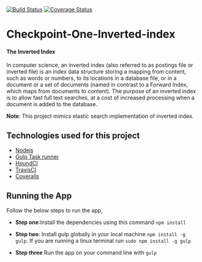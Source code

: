 [![Build Status](https://travis-ci.org/andela-akolawole/Checkpoint-One-Inverted-index.svg?branch=develop)](https://travis-ci.org/andela-akolawole/Checkpoint-One-Inverted-index)
[![Coverage Status](https://coveralls.io/repos/github/kolafas/Checkpoint-One-Inverted-index/badge.svg?branch=coveralls-integration)](https://coveralls.io/github/kolafas/Checkpoint-One-Inverted-index?branch=coveralls-integration)
# Checkpoint-One-Inverted-index
#### The Inverted Index
In computer science, an inverted index (also referred to as postings file or inverted file) is an index data structure storing a mapping from content, such as words or numbers, to its locations in a database file, or in a document or a set of documents (named in contrast to a Forward Index, which maps from documents to content). The purpose of an inverted index is to allow fast full text searches, at a cost of increased processing when a document is added to the database.

**Note**: This project mimics elastic search implementation of inverted index.

## Technologies used for this project
 - [Nodejs](http://nodejs.org)
 - [Gulp Task runner](http://gulpjs.com)
 - [HoundCI](http://houndci.com)
 - [TravisCI](http://travis-ci.org/)
 - [Coveralls](travis-ci.org/)

## Running the App
Follow the below steps to run the app,
- **Step one**:Install the dependencies
using this command `npm install`

- **Step two**: Install gulp globally in your local machine  `npm install -g gulp`. If you are running a linux terminal run `sudo npm install -g gulp`
- **Step three** Run the app on your command line with `gulp`


